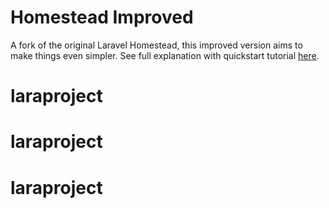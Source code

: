 # Homestead Improved

A fork of the original Laravel Homestead, this improved version aims to make things even simpler.
See full explanation with quickstart tutorial [here](http://www.sitepoint.com/quick-tip-get-homestead-vagrant-vm-running/).
# laraproject
# laraproject
# laraproject
